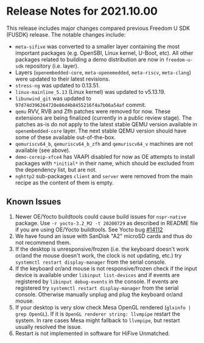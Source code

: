 # Release Notes for 2021.10.00

This release includes major changes compared previous Freedom U SDK (FUSDK) release. The notable changes include:

- `meta-sifive` was converted to a smaller layer containing the most important packages (e.g. OpenSBI, Linux kernel, U-Boot, etc). All other packages related to building a demo distribution are now in `freedom-u-sdk` repository (i.e. layer).
- Layers (`openembedded-core`, `meta-openemedded`, `meta-riscv`, `meta-clang`) were updated to their latest revisions.
- `stress-ng` was updated to 0.13.51.
- `linux-mainline_5.13` (Linux kernel) was updated to v5.13.19.
- `libunwind_git` was updated to `97d74d396264720e86d4b8455216f4a7b06a54af` commit.
- `qemu` RVV, RVB and Zfh patches were removed for now. These extensions are being finalized (currently in a public review stage). The patches as-is do not apply to the latest stable QEMU version available in `openembedded-core` layer. The next stable QEMU version should have some of these available out-of-the-box.
- `qemuriscv64_b`, `qemuriscv64_b_zfh` and `qemuriscv64_v` machines are not available (see above).
- `demo-coreip-xfce4` has VAAPI disabled for now as OE attempts to install packages with `*initial*` in their name, which should be excluded from the dependency list, but are not.
- `nghttp2` sub-packages `client` and `server` were removed from the main recipe as the content of them is empty.

## Known Issues

1. Newer OE/Yocto buildtools could cause build issues for `nspr-native` package. Use `-r yocto-3.2_M2 -t 20200729` as described in README file if you are using OE/Yocto buildtools. See Yocto bug [#14112](https://bugzilla.yoctoproject.org/show_bug.cgi?id=14112)
2. We have found an issue with SanDisk "A2" microSD cards and thus do not recommend them.
3. If the desktop is unresponsive/frozen (i.e. the keyboard doesn't work or/and the mouse doesn't work, the clock is not updating, etc.) try `systemctl restart display-manager` from the serial console.
4. If the keyboard or/and mouse is not responsive/frozen check if the input device is available under `libinput list-devices` and if events are registered by `libinput debug-events` in the console. If events are registered try `systemctl restart display-manager` from the serial console. Otherwise manually unplug and plug the keyboard or/and mouse.
5. If your desktop is very slow check Mesa OpenGL rendered (`glxinfo | grep OpenGL`). If it is `OpenGL renderer string: llvmpipe` restart the system. In rare cases Mesa might fallback to `llvmpipe`, but restart usually resolved the issue.
6. Restart is not implemented in software for HiFive Unmatched.
